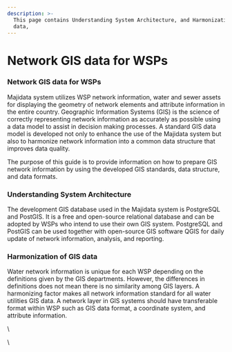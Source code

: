 ```yaml
---
description: >-
  This page contains Understanding System Architecture, and Harmonization of GIS
  data,
---
```


# Network GIS data for WSPs

### Network GIS data for WSPs

Majidata system utilizes WSP network information, water and sewer assets for displaying the geometry of network elements and attribute information in the entire country. Geographic Information Systems (GIS) is the science of correctly representing network information as accurately as possible using a data model to assist in decision making processes. A standard GIS data model is developed not only to enhance the use of the Majidata system but also to harmonize network information into a common data structure that improves data quality.

The purpose of this guide is to provide information on how to prepare GIS network information by using the developed GIS standards, data structure, and data formats.

### Understanding System Architecture

The development GIS database used in the Majidata system is PostgreSQL and PostGIS. It is a free and open-source relational database and can be adopted by WSPs who intend to use their own GIS system. PostgreSQL and PostGIS can be used together with open-source GIS software QGIS for daily update of network information, analysis, and reporting.

### Harmonization of GIS data

Water network information is unique for each WSP depending on the definitions given by the GIS departments. However, the differences in definitions does not mean there is no similarity among GIS layers. A harmonizing factor makes all network information standard for all water utilities GIS data. A network layer in GIS systems should have transferable format within WSP such as GIS data format, a coordinate system, and attribute information.

\


\
